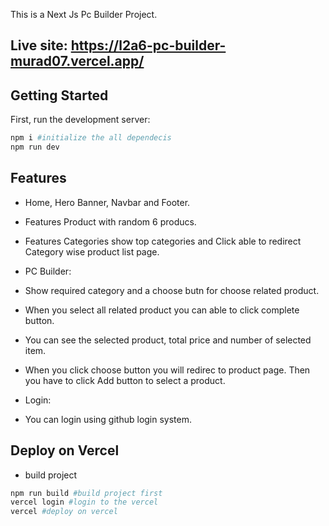 This is a Next Js Pc Builder Project.

## Live site: https://l2a6-pc-builder-murad07.vercel.app/

## Getting Started

First, run the development server:

```bash
npm i #initialize the all dependecis
npm run dev
```

## Features

- Home, Hero Banner, Navbar and Footer.
- Features Product with random 6 producs.
- Features Categories show top categories and Click able to redirect Category wise product list page.

- PC Builder:
- Show required category and a choose butn for choose related product.
- When you select all related product you can able to click complete button.
- You can see the selected product, total price and number of selected item.
- When you click choose button you will redirec to product page. Then you have to click Add button to select a product.

- Login:
- You can login using github login system.

## Deploy on Vercel

- build project

```bash
npm run build #build project first
vercel login #login to the vercel
vercel #deploy on vercel
```
